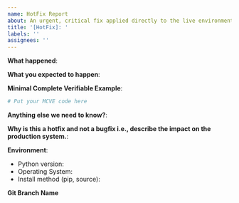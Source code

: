 ```yaml
---
name: HotFix Report
about: An urgent, critical fix applied directly to the live environment, often bypassing regular development cycles.
title: '[HotFix]: '
labels: ''
assignees: ''
---
```


**What happened**:

**What you expected to happen**:

**Minimal Complete Verifiable Example**:

<!-- See http://matthewrocklin.com/blog/work/2018/02/28/minimal-bug-reports or https://stackoverflow.com/help/mcve for an example -->

```python
# Put your MCVE code here
```

**Anything else we need to know?**:

**Why is this a hotfix and not a bugfix i.e., describe the impact on the production system.**:

**Environment**:

- Python version:
- Operating System:
- Install method (pip, source):

**Git Branch Name**

<!--Will be provided by owner -->
